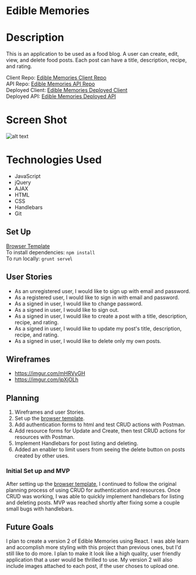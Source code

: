 # Edible Memories

# Description
 This is an application to be used as a food blog. A user can create, edit, view, and delete food posts. Each post can have a title, description, recipe, and rating.

Client Repo: [Edible Memories Client Repo](https://github.com/fmc127/edible-memories-client)\
API Repo: [Edible Memories API Repo](https://github.com/fmc127/edible-memories-api)\
Deployed Client: [Edible Memories Deployed Client](https://fmc127.github.io/edible-memories-client/)\
Deployed API: [Edible Memories Deployed API](https://salty-gorge-11112.herokuapp.com/)

# Screen Shot
![alt text](https://i.imgur.com/aR4wX0H.png "Wireframes") 

# Technologies Used
 - JavaScript
 - jQuery
 - AJAX
 - HTML
 - CSS
 - Handlebars
 - Git

## Set Up
[Browser Template](https://git.generalassemb.ly/ga-wdi-boston/browser-template)\
To install dependencies: `npm install`\
To run locally: `grunt serve`\

## User Stories
- As an unregistered user, I would like to sign up with email and password.
- As a registered user, I would like to sign in with email and password.
- As a signed in user, I would like to change password.
- As a signed in user, I would like to sign out.
- As a signed in user, I would like to create a post with a title, description, recipe, and rating.
- As a signed in user, I would like to update my post's title, description, recipe, and rating.
- As a signed in user, I would like to delete only my own posts.


## Wireframes

- https://imgur.com/mHRVyGH
- https://imgur.com/jpXjOLh

## Planning
1. Wireframes and user Stories.
2. Set up the [browser template](https://git.generalassemb.ly/ga-wdi-boston/browser-template).
3. Add authentication forms to html and test CRUD actions with Postman.
4. Add resource forms for Update and Create, then test CRUD actions for resources with Postman.
5. Implement Handlebars for post listing and deleting.
6. Added an enabler to limit users from seeing the delete button on posts created by other uses.

### Initial Set up and MVP
After setting up the [browser template](https://git.generalassemb.ly/ga-wdi-boston/browser-template),
I continued to follow the original planning process of using CRUD for authentication and resources. Once CRUD was working, I was able to quickly implement handlebars for listing and deleting posts. MVP was reached shortly after fixing some a couple small bugs with handlebars.


## Future Goals
I plan to create a version 2 of Edible Memories using React. I was able learn and accomplish more styling with this project than previous ones, but I'd still like to do more. I plan to make it look like a high quality, user friendly application that a user would be thrilled to use. My version 2 will also include images attached to each post, if the user choses to upload one.

